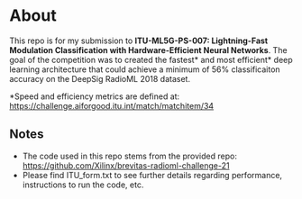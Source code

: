 # About
This repo is for my submission to **ITU-ML5G-PS-007: Lightning-Fast Modulation Classification with Hardware-Efficient Neural Networks**.
The goal of the competition was to created the fastest* and most efficient* deep learning architecture that could achieve a minimum of 56% classificaiton accuracy on the  DeepSig RadioML 2018 dataset.

*Speed and efficiency metrics are defined at: https://challenge.aiforgood.itu.int/match/matchitem/34

## Notes
- The code used in this repo stems from the provided repo: https://github.com/Xilinx/brevitas-radioml-challenge-21
- Please find ITU_form.txt to see further details regarding performance, instructions to run the code, etc.
